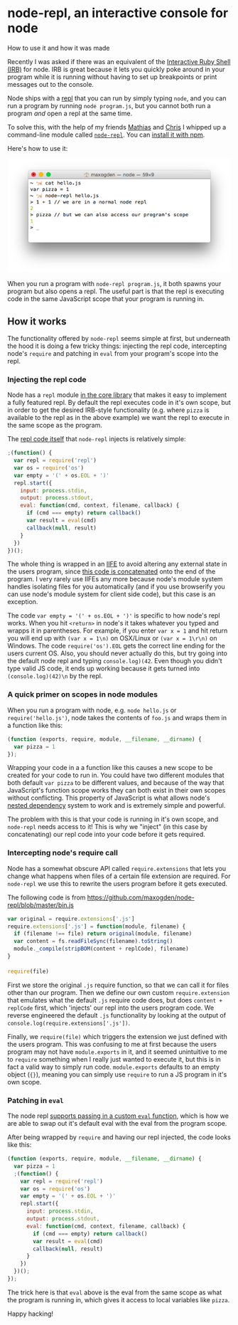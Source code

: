 # node-repl, an interactive console for node

How to use it and how it was made

Recently I was asked if there was an equivalent of the [Interactive Ruby Shell (IRB)](http://en.wikipedia.org/wiki/Interactive_Ruby_Shell) for node. IRB is great because it lets you quickly poke around in your program while it is running without having to set up breakpoints or print messages out to the console.

Node ships with a [repl](http://en.wikipedia.org/wiki/Read%E2%80%93eval%E2%80%93print_loop) that you can run by simply typing `node`, and you can run a program by running `node program.js`, but you cannot both run a program *and* open a repl at the same time.

To solve this, with the help of my friends [Mathias](http://github.com/mafintosh) and [Chris](https://github.com/chrisdickinson) I whipped up a command-line module called [`node-repl`](http://npmjs.org/node-repl). You can [install it with npm](https://www.npmjs.com/package/node-repl#installation).

Here's how to use it:

![node-repl](media/node-repl.png)

When you run a program with `node-repl program.js`, it both spawns your program but also opens a repl. The useful part is that the repl is executing code in the same JavaScript scope that your program is running in.

## How it works

The functionality offered by `node-repl` seems simple at first, but underneath the hood it is doing a few tricky things: injecting the repl code, intercepting node's `require` and patching in `eval` from your program's scope into the repl.

### Injecting the repl code

Node has a `repl` module [in the core library](https://iojs.org/api/repl.html) that makes it easy to implement a fully featured repl. By default the repl executes code in it's own scope, but in order to get the desired IRB-style functionality (e.g. where `pizza` is available to the repl as in the above example) we want the repl to execute in the same scope as the program.

The [repl code itself](https://github.com/maxogden/node-repl/blob/master/repl.js) that `node-repl` injects is relatively simple:

```js
;(function() {
  var repl = require('repl')
  var os = require('os')
  var empty = '(' + os.EOL + ')'
  repl.start({
    input: process.stdin,
    output: process.stdout,
    eval: function(cmd, context, filename, callback) {
      if (cmd === empty) return callback()
      var result = eval(cmd)
      callback(null, result)
    }
  })
})();
```

The whole thing is wrapped in an [IIFE](http://en.wikipedia.org/wiki/Immediately-invoked_function_expression) to avoid altering any external state in the users program, since [this code is concatenated](https://github.com/maxogden/node-repl/blob/master/bin.js#L19) onto the end of the program. I very rarely use IIFEs any more because node's module system handles isolating files for you automatically (and if you use browserify you can use node's module system for client side code), but this case is an exception.

The code `var empty = '(' + os.EOL + ')'` is specific to how node's repl works. When you hit `<return>` in node's it takes whatever you typed and wrapps it in parentheses. For example, if you enter `var x = 1` and hit return you will end up with `(var x = 1\n)` on OSX/Linux or `(var x = 1\r\n)` on Windows. The code `require('os').EOL` gets the correct line ending for the users current OS. Also, you should never actually do this, but try going into the default node repl and typing `console.log)(42`. Even though you didn't type valid JS code, it ends up working because it gets turned into `(console.log)(42)\n` by the repl.

### A quick primer on scopes in node modules

When you run a program with node, e.g. `node hello.js` or `require('hello.js')`, node takes the contents of `foo.js` and wraps them in a function like this:

```js
(function (exports, require, module, __filename, __dirname) {
  var pizza = 1
});
```

Wrapping your code in a a function like this causes a new scope to be created for your code to run in. You could have two different modules that both default `var pizza` to be different values, and because of the way that JavaScript's function scope works they can both exist in their own scopes without conflicting. This property of JavaScript is what allows node's [nested dependency](http://maxogden.com/nested-dependencies.html) system to work and is extremely simple and powerful.

The problem with this is that your code is running in it's own scope, and `node-repl` needs access to it! This is why we "inject" (in this case by concatenating) our repl code into your code before it gets required.

### Intercepting node's require call

Node has a somewhat obscure API called `require.extensions` that lets you change what happens when files of a certain file extension are required. For `node-repl` we use this to rewrite the users program before it gets executed.

The following code is from https://github.com/maxogden/node-repl/blob/master/bin.js

```js
var original = require.extensions['.js']
require.extensions['.js'] = function(module, filename) {
  if (filename !== file) return original(module, filename)
  var content = fs.readFileSync(filename).toString()
  module._compile(stripBOM(content + replCode), filename)
}

require(file)
```

First we store the original `.js` require function, so that we can call it for files other than our program. Then we define our own custom `require.extension` that emulates what the default `.js` require code does, but does `content + replCode` first, which 'injects' our repl into the users program code. We reverse engineered the default `.js` functionality by looking at the output of `console.log(require.extensions['.js'])`.

Finally, we `require(file)` which triggers the extension we just defined with the users program. This was confusing to me at first because the users program may not have `module.exports` in it, and it seemed unintuitive to me to `require` something when I really just wanted to execute it, but this is in fact a valid way to simply run code. `module.exports` defaults to an empty object (`{}`), meaning you can simply use `require` to run a JS program in it's own scope.

### Patching in `eval`

The node repl [supports passing in a custom `eval` function](https://iojs.org/api/repl.html#repl_repl_start_options), which is how we are able to swap out it's default eval with the eval from the program scope.

After being wrapped by `require` and having our repl injected, the code looks like this:

```js
(function (exports, require, module, __filename, __dirname) {
  var pizza = 1
  ;(function() {
    var repl = require('repl')
    var os = require('os')
    var empty = '(' + os.EOL + ')'
    repl.start({
      input: process.stdin,
      output: process.stdout,
      eval: function(cmd, context, filename, callback) {
        if (cmd === empty) return callback()
        var result = eval(cmd)
        callback(null, result)
      }
    })
  })();
});
```

The trick here is that `eval` above is the eval from the same scope as what the program is running in, which gives it access to local variables like `pizza`.

Happy hacking!